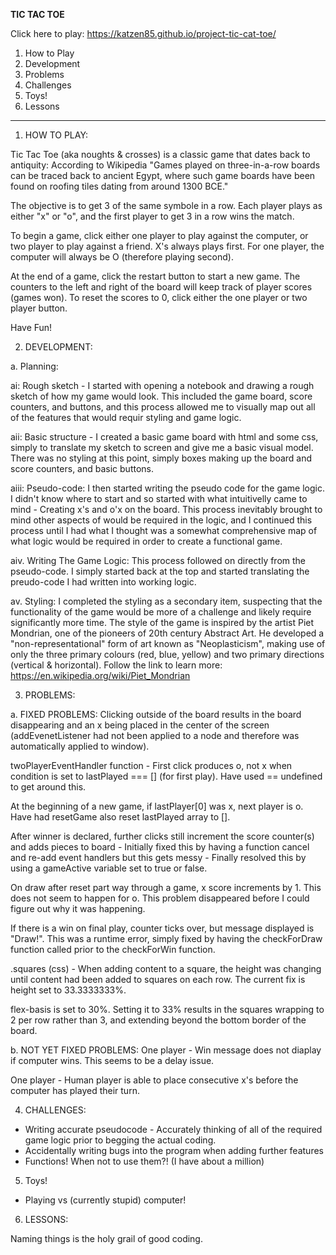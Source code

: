 **TIC TAC TOE**

Click here to play: https://katzen85.github.io/project-tic-cat-toe/

1. How to Play
2. Development
3. Problems
4. Challenges
5. Toys!
6. Lessons

-------------------------------------------------------------

1. HOW TO PLAY:

Tic Tac Toe (aka noughts & crosses) is a classic game that dates back to antiquity: According to Wikipedia "Games played on three-in-a-row boards can be traced back to ancient Egypt, where such game boards have been found on roofing tiles dating from around 1300 BCE."

The objective is to get 3 of the same symbole in a row. Each player plays as either "x" or "o", and the first player to get 3 in a row wins the match. 

To begin a game, click either one player to play against the computer, or two player to play against a friend. X's always plays first. For one player, the computer will always be O (therefore playing second).

At the end of a game, click the restart button to start a new game. The counters to the left and right of the board will keep track of player scores (games won). To reset the scores to 0, click either the one player or two player button.

Have Fun!


2. DEVELOPMENT:

a. Planning:

ai: Rough sketch - I started with opening a notebook and drawing a rough sketch of how my game would look. This included the game board, score counters, and buttons, and this process allowed me to visually map out all of the features that would requir styling and game logic. 

aii: Basic structure - I created a basic game board with html and some css, simply to translate my sketch to screen and give me a basic visual model. There was no styling at this point, simply boxes making up the board and score counters, and basic buttons. 

aiii: Pseudo-code: I then started writing the pseudo code for the game logic. I didn't know where to start and so started with what intuitivelly came to mind - Creating x's and o'x on the board. This process inevitably brought to mind other aspects of would be required in the logic, and I continued this process until I had what I thought was a somewhat comprehensive map of what logic would be required in order to create a functional game. 

aiv. Writing The Game Logic: This process followed on directly from the pseudo-code. I simply started back at the top and started translating the preudo-code I had written into working logic.

av. Styling: I completed the styling as a secondary item, suspecting that the functionality of the game would be more of a challenge and likely require significantly more time. The style of the game is inspired by the artist Piet Mondrian, one of the pioneers of 20th century Abstract Art. He developed a "non-representational" form of art known as "Neoplasticism", making use of only the three primary colours (red, blue, yellow) and two primary directions (vertical & horizontal). Follow the link to learn more: https://en.wikipedia.org/wiki/Piet_Mondrian


3. PROBLEMS:

a. FIXED PROBLEMS:
Clicking outside of the board results in the board disappearing and an x being placed in the center of the screen (addEvenetListener had not been applied to a node and therefore was automatically applied to window).

twoPlayerEventHandler function - First click produces o, not x when condition is set to lastPlayed === [] (for first play). Have used == undefined to get around this.

At the beginning of a new game, if lastPlayer[0] was x, next player is o. Have had resetGame also reset lastPlayed array to [].

After winner is declared, further clicks still increment the score counter(s) and adds pieces to board - Initially fixed this by having a function cancel and re-add event handlers but this gets messy - Finally resolved this by using a gameActive variable set to true or false.

On draw after reset part way through a game, x score increments by 1. This does not seem to happen for o. This problem disappeared before I could figure out why it was happening.

If there is a win on final play, counter ticks over, but message displayed is "Draw!". This was a runtime error, simply fixed by having the checkForDraw function called prior to the checkForWin function.  

.squares (css) - When adding content to a square, the height was changing until content had been added to squares on each row. The current fix is height set to 33.3333333%.

flex-basis is set to 30%. Setting it to 33% results in the squares wrapping to 2 per row rather than 3, and extending beyond the bottom border of the board.

b. NOT YET FIXED PROBLEMS:
One player - Win message does not diaplay if computer wins. This seems to be a delay issue.

One player - Human player is able to place consecutive x's before the computer has played their turn.


4. CHALLENGES:
- Writing accurate pseudocode - Accurately thinking of all of the required game logic prior to begging the actual coding.
- Accidentally writing bugs into the program when adding further features
- Functions! When not to use them?! (I have about a million)


5. Toys!
- Playing vs (currently stupid) computer!


6. LESSONS:

Naming things is the holy grail of good coding. 

